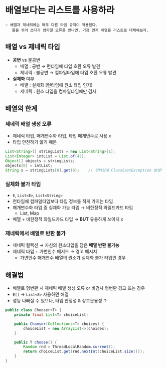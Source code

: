 # 배열보다는 리스트를 사용하라

```
💡 배열과 제네릭에는 매우 다른 타입 규칙이 적용된다.
   둘을 섞어 쓰다가 컴파일 오류를 만나면, 가장 먼저 배열을 리스트로 대체해보자.
```

## 배열 vs 제네릭 타입

- **공변** vs 불공변
    - 배열 : 공변 → 런타임에 타입 호환 오류 발견
    - 제네릭 : 불공변 → 컴파일타임에 타입 호환 오류 발견
- **실체화** 여부
    - 배열 : 실체화 (런타임에 원소 타입 인지)
    - 제네릭 : 원소 타입을 컴파일타임에만 검사

## 배열의 한계

### 제네릭 배열 생성 오류

- 제네릭 타입, 매개변수화 타입, 타입 매개변수로 사용 x
- 타입 안전하기 않기 때문

```java
List<String>[] stringLists = new List<String>[1];
List<Integer> intList = List.of(42);
Object[] objects = stringLists;
objects[0] = intList;
String s = stringLists[0].get(0);    // 런타임에 ClassCastException 발생!
```

### 실체화 불가 타입

- `E`, `List<E>`, `List<String>`
- 런타임에 컴파일타임보다 타입 정보를 적게 가지는 타입
- 매개변수화 타입 중 실체화 가능 타입 → 비한정적 와일드카드 타입
    - List<?>, Map<?,?>
- 배열 + 비한정적 와일드카드 타입 → **BUT** 유용하게 쓰이지 x

### 제네릭에서 배열로 반환 불가

- 제네릭 컬렉션 → 자신의 원소타입을 담은 **배열 반환 불가능**
- 제네릭 타입 + 가변인수 메서드 → 경고 메시지
    - 가변인수 매개변수 배열의 원소가 실체화 불가 타입인 경우

## 해결법

- 배열로 형변환 시 제네릭 배열 생성 오류 or 비검사 형변환 경고 뜨는 경우
- `E[]` → `List<E>` 사용하면 해결
- 성능 나빠질 수 있으나, 타입 안정성 & 상호운용성 ↑

```java
public class Chooser<T> {
	private final List<T> choiceList;

	public Chooser(Collections<T> choices) {
		choiceList = new ArrayList<>(choices);
	}

	public T choose() {
		Random rnd = ThreadLocalRandom.current();
		return choiceList.get(rnd.nextInt(choiceList.size()));
	}
}
```